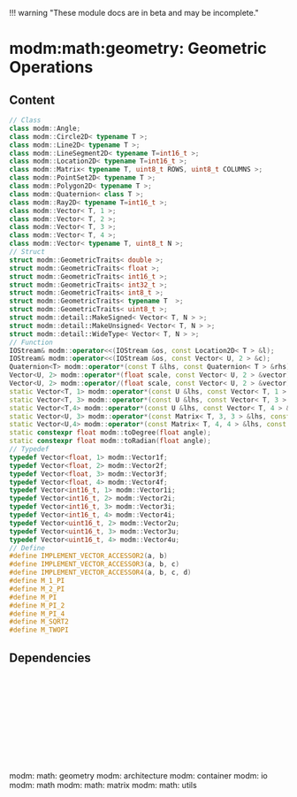 !!! warning "These module docs are in beta and may be incomplete."

# modm:math:geometry: Geometric Operations



## Content

```cpp
// Class
class modm::Angle;
class modm::Circle2D< typename T >;
class modm::Line2D< typename T >;
class modm::LineSegment2D< typename T=int16_t >;
class modm::Location2D< typename T=int16_t >;
class modm::Matrix< typename T, uint8_t ROWS, uint8_t COLUMNS >;
class modm::PointSet2D< typename T >;
class modm::Polygon2D< typename T >;
class modm::Quaternion< class T >;
class modm::Ray2D< typename T=int16_t >;
class modm::Vector< T, 1 >;
class modm::Vector< T, 2 >;
class modm::Vector< T, 3 >;
class modm::Vector< T, 4 >;
class modm::Vector< typename T, uint8_t N >;
// Struct
struct modm::GeometricTraits< double >;
struct modm::GeometricTraits< float >;
struct modm::GeometricTraits< int16_t >;
struct modm::GeometricTraits< int32_t >;
struct modm::GeometricTraits< int8_t >;
struct modm::GeometricTraits< typename T  >;
struct modm::GeometricTraits< uint8_t >;
struct modm::detail::MakeSigned< Vector< T, N > >;
struct modm::detail::MakeUnsigned< Vector< T, N > >;
struct modm::detail::WideType< Vector< T, N > >;
// Function
IOStream& modm::operator<<(IOStream &os, const Location2D< T > &l);
IOStream& modm::operator<<(IOStream &os, const Vector< U, 2 > &c);
Quaternion<T> modm::operator*(const T &lhs, const Quaternion< T > &rhs);
Vector<U, 2> modm::operator*(float scale, const Vector< U, 2 > &vector);
Vector<U, 2> modm::operator/(float scale, const Vector< U, 2 > &vector);
static Vector<T, 1> modm::operator*(const U &lhs, const Vector< T, 1 > &rhs);
static Vector<T, 3> modm::operator*(const U &lhs, const Vector< T, 3 > &rhs);
static Vector<T,4> modm::operator*(const U &lhs, const Vector< T, 4 > &rhs);
static Vector<U, 3> modm::operator*(const Matrix< T, 3, 3 > &lhs, const Vector< U, 3 > &rhs);
static Vector<U,4> modm::operator*(const Matrix< T, 4, 4 > &lhs, const Vector< U, 4 > &rhs);
static constexpr float modm::toDegree(float angle);
static constexpr float modm::toRadian(float angle);
// Typedef
typedef Vector<float, 1> modm::Vector1f;
typedef Vector<float, 2> modm::Vector2f;
typedef Vector<float, 3> modm::Vector3f;
typedef Vector<float, 4> modm::Vector4f;
typedef Vector<int16_t, 1> modm::Vector1i;
typedef Vector<int16_t, 2> modm::Vector2i;
typedef Vector<int16_t, 3> modm::Vector3i;
typedef Vector<int16_t, 4> modm::Vector4i;
typedef Vector<uint16_t, 2> modm::Vector2u;
typedef Vector<uint16_t, 3> modm::Vector3u;
typedef Vector<uint16_t, 4> modm::Vector4u;
// Define
#define IMPLEMENT_VECTOR_ACCESSOR2(a, b)
#define IMPLEMENT_VECTOR_ACCESSOR3(a, b, c)
#define IMPLEMENT_VECTOR_ACCESSOR4(a, b, c, d)
#define M_1_PI
#define M_2_PI
#define M_PI
#define M_PI_2
#define M_PI_4
#define M_SQRT2
#define M_TWOPI
```
## Dependencies

<?xml version="1.0" encoding="UTF-8" standalone="no"?>
<!DOCTYPE svg PUBLIC "-//W3C//DTD SVG 1.1//EN"
 "http://www.w3.org/Graphics/SVG/1.1/DTD/svg11.dtd">
<!-- Generated by graphviz version 2.40.1 (20161225.0304)
 -->
<!-- Title: modm:math:geometry Pages: 1 -->
<svg width="470pt" height="150pt"
 viewBox="0.00 0.00 470.00 150.00" xmlns="http://www.w3.org/2000/svg" xmlns:xlink="http://www.w3.org/1999/xlink">
<g id="graph0" class="graph" transform="scale(1 1) rotate(0) translate(4 146)">
<title>modm:math:geometry</title>
<polygon fill="#ffffff" stroke="transparent" points="-4,4 -4,-146 466,-146 466,4 -4,4"/>
<!-- modm_math_geometry -->
<g id="node1" class="node">
<title>modm_math_geometry</title>
<polygon fill="#d3d3d3" stroke="#000000" stroke-width="2" points="320,-53 252,-53 252,0 320,0 320,-53"/>
<text text-anchor="middle" x="286" y="-37.8" font-family="Times,serif" font-size="14.00" fill="#000000">modm:</text>
<text text-anchor="middle" x="286" y="-22.8" font-family="Times,serif" font-size="14.00" fill="#000000">math:</text>
<text text-anchor="middle" x="286" y="-7.8" font-family="Times,serif" font-size="14.00" fill="#000000">geometry</text>
</g>
<!-- modm_architecture -->
<g id="node2" class="node">
<title>modm_architecture</title>
<g id="a_node2"><a xlink:href="../modm-architecture" xlink:title="modm:&#10;architecture">
<polygon fill="#d3d3d3" stroke="#000000" points="80,-134.5 0,-134.5 0,-96.5 80,-96.5 80,-134.5"/>
<text text-anchor="middle" x="40" y="-119.3" font-family="Times,serif" font-size="14.00" fill="#000000">modm:</text>
<text text-anchor="middle" x="40" y="-104.3" font-family="Times,serif" font-size="14.00" fill="#000000">architecture</text>
</a>
</g>
</g>
<!-- modm_math_geometry&#45;&gt;modm_architecture -->
<g id="edge1" class="edge">
<title>modm_math_geometry&#45;&gt;modm_architecture</title>
<path fill="none" stroke="#000000" d="M251.8387,-35.2276C211.9882,-45.888 144.4872,-65.4429 89,-89 86.9024,-89.8905 84.7758,-90.8416 82.6434,-91.8346"/>
<polygon fill="#000000" stroke="#000000" points="80.7683,-88.8557 73.3279,-96.3984 83.848,-95.1419 80.7683,-88.8557"/>
</g>
<!-- modm_container -->
<g id="node3" class="node">
<title>modm_container</title>
<g id="a_node3"><a xlink:href="../modm-container" xlink:title="modm:&#10;container">
<polygon fill="#d3d3d3" stroke="#000000" points="165.5,-134.5 98.5,-134.5 98.5,-96.5 165.5,-96.5 165.5,-134.5"/>
<text text-anchor="middle" x="132" y="-119.3" font-family="Times,serif" font-size="14.00" fill="#000000">modm:</text>
<text text-anchor="middle" x="132" y="-104.3" font-family="Times,serif" font-size="14.00" fill="#000000">container</text>
</a>
</g>
</g>
<!-- modm_math_geometry&#45;&gt;modm_container -->
<g id="edge2" class="edge">
<title>modm_math_geometry&#45;&gt;modm_container</title>
<path fill="none" stroke="#000000" d="M251.7946,-45.3024C229.7466,-57.5343 200.5308,-73.9531 175,-89 173.8951,-89.6512 172.7762,-90.3144 171.6483,-90.9863"/>
<polygon fill="#000000" stroke="#000000" points="169.6749,-88.089 162.9145,-96.2466 173.2866,-94.0853 169.6749,-88.089"/>
</g>
<!-- modm_io -->
<g id="node4" class="node">
<title>modm_io</title>
<g id="a_node4"><a xlink:href="../modm-io" xlink:title="modm:&#10;io">
<polygon fill="#d3d3d3" stroke="#000000" points="240,-134.5 184,-134.5 184,-96.5 240,-96.5 240,-134.5"/>
<text text-anchor="middle" x="212" y="-119.3" font-family="Times,serif" font-size="14.00" fill="#000000">modm:</text>
<text text-anchor="middle" x="212" y="-104.3" font-family="Times,serif" font-size="14.00" fill="#000000">io</text>
</a>
</g>
</g>
<!-- modm_math_geometry&#45;&gt;modm_io -->
<g id="edge3" class="edge">
<title>modm_math_geometry&#45;&gt;modm_io</title>
<path fill="none" stroke="#000000" d="M263.7976,-53.2029C254.4795,-64.4098 243.6623,-77.4197 234.3305,-88.643"/>
<polygon fill="#000000" stroke="#000000" points="231.5429,-86.5212 227.8408,-96.4482 236.9254,-90.9966 231.5429,-86.5212"/>
</g>
<!-- modm_math -->
<g id="node5" class="node">
<title>modm_math</title>
<g id="a_node5"><a xlink:href="../modm-math" xlink:title="modm:&#10;math">
<polygon fill="#d3d3d3" stroke="#000000" points="314,-134.5 258,-134.5 258,-96.5 314,-96.5 314,-134.5"/>
<text text-anchor="middle" x="286" y="-119.3" font-family="Times,serif" font-size="14.00" fill="#000000">modm:</text>
<text text-anchor="middle" x="286" y="-104.3" font-family="Times,serif" font-size="14.00" fill="#000000">math</text>
</a>
</g>
</g>
<!-- modm_math_geometry&#45;&gt;modm_math -->
<g id="edge4" class="edge">
<title>modm_math_geometry&#45;&gt;modm_math</title>
<path fill="none" stroke="#000000" d="M286,-53.2029C286,-63.6482 286,-75.6597 286,-86.3311"/>
<polygon fill="#000000" stroke="#000000" points="282.5001,-86.4482 286,-96.4482 289.5001,-86.4483 282.5001,-86.4482"/>
</g>
<!-- modm_math_matrix -->
<g id="node6" class="node">
<title>modm_math_matrix</title>
<g id="a_node6"><a xlink:href="../modm-math-matrix" xlink:title="modm:&#10;math:&#10;matrix">
<polygon fill="#d3d3d3" stroke="#000000" points="388,-142 332,-142 332,-89 388,-89 388,-142"/>
<text text-anchor="middle" x="360" y="-126.8" font-family="Times,serif" font-size="14.00" fill="#000000">modm:</text>
<text text-anchor="middle" x="360" y="-111.8" font-family="Times,serif" font-size="14.00" fill="#000000">math:</text>
<text text-anchor="middle" x="360" y="-96.8" font-family="Times,serif" font-size="14.00" fill="#000000">matrix</text>
</a>
</g>
</g>
<!-- modm_math_geometry&#45;&gt;modm_math_matrix -->
<g id="edge5" class="edge">
<title>modm_math_geometry&#45;&gt;modm_math_matrix</title>
<path fill="none" stroke="#000000" d="M301.9571,-53.2029C308.81,-62.0833 317.0229,-72.0958 325.1108,-81.4544"/>
<polygon fill="#000000" stroke="#000000" points="322.615,-83.9167 331.8426,-89.1226 327.8755,-79.2985 322.615,-83.9167"/>
</g>
<!-- modm_math_utils -->
<g id="node7" class="node">
<title>modm_math_utils</title>
<g id="a_node7"><a xlink:href="../modm-math-utils" xlink:title="modm:&#10;math:&#10;utils">
<polygon fill="#d3d3d3" stroke="#000000" points="462,-142 406,-142 406,-89 462,-89 462,-142"/>
<text text-anchor="middle" x="434" y="-126.8" font-family="Times,serif" font-size="14.00" fill="#000000">modm:</text>
<text text-anchor="middle" x="434" y="-111.8" font-family="Times,serif" font-size="14.00" fill="#000000">math:</text>
<text text-anchor="middle" x="434" y="-96.8" font-family="Times,serif" font-size="14.00" fill="#000000">utils</text>
</a>
</g>
</g>
<!-- modm_math_geometry&#45;&gt;modm_math_utils -->
<g id="edge6" class="edge">
<title>modm_math_geometry&#45;&gt;modm_math_utils</title>
<path fill="none" stroke="#000000" d="M320.0749,-44.4388C342.3276,-56.4563 371.8186,-72.9598 397,-89 397.1833,-89.1167 397.3669,-89.234 397.5508,-89.3518"/>
<polygon fill="#000000" stroke="#000000" points="395.6696,-92.3041 405.9359,-94.9221 399.543,-86.4733 395.6696,-92.3041"/>
</g>
<!-- modm_math_matrix&#45;&gt;modm_math_geometry -->
<g id="edge7" class="edge">
<title>modm_math_matrix&#45;&gt;modm_math_geometry</title>
<path fill="none" stroke="#000000" d="M344.0574,-88.8159C337.2682,-80.0171 329.1423,-70.1053 321.125,-60.8186"/>
<polygon fill="#000000" stroke="#000000" points="323.6721,-58.4147 314.4478,-53.2029 318.4087,-63.0295 323.6721,-58.4147"/>
</g>
</g>
</svg>

